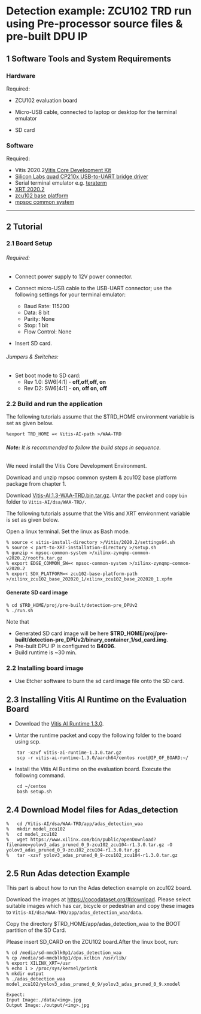 # Detection example: ZCU102 TRD run using Pre-processor source files & pre-built DPU IP

## 1 Software Tools and System Requirements

### Hardware

Required:

- ZCU102 evaluation board

- Micro-USB cable, connected to laptop or desktop for the terminal emulator

- SD card

### Software

  Required:
  - Vitis 2020.2[Vitis Core Development Kit](https://www.xilinx.com/support/download/index.html/content/xilinx/en/downloadNav/vitis/2020-2.html) 
  - [Silicon Labs quad CP210x USB-to-UART bridge driver](http://www.silabs.com/products/mcu/Pages/USBtoUARTBridgeVCPDrivers.aspx)
  - Serial terminal emulator e.g. [teraterm](http://logmett.com/tera-term-the-latest-version)
  - [XRT 2020.2](https://github.com/Xilinx/XRT/tree/2020.2)
  - [zcu102 base platform](https://www.xilinx.com/member/forms/download/design-license-zcu102-base.html?filename=xilinx_zcu102_base_202020_1.zip)
  - [mpsoc common system](https://www.xilinx.com/member/forms/download/xef.html?filename=xilinx-zynqmp-common-v2020.2.tar.gz)

------


## 2 Tutorial

### 2.1 Board Setup

###### Required:

- Connect power supply to 12V power connector.

- Connect micro-USB cable to the USB-UART connector; use the following settings for your terminal emulator:

  - Baud Rate: 115200
  - Data: 8 bit
  - Parity: None
  - Stop: 1 bit
  - Flow Control: None

- Insert SD card.

###### Jumpers & Switches:

  - Set boot mode to SD card:
    - Rev 1.0: SW6[4:1] - **off,off,off, on**
    - Rev D2: SW6[4:1] - **on, off on, off**


### 2.2 Build and run the application

The following tutorials assume that the $TRD_HOME environment variable is set as given below.

```
%export TRD_HOME =< Vitis-AI-path >/WAA-TRD
```

###### **Note:** It is recommended to follow the build steps in sequence.

We need install the Vitis Core Development Environment.

Download and unzip mpsoc common system & zcu102 base platform package from chapter 1.

Download [Vitis-AI.1.3-WAA-TRD.bin.tar.gz](https://www.xilinx.com/bin/public/openDownload?filename=Vitis-AI.1.3-WAA-TRD.bin.tar.gz). Untar the packet and copy `bin` folder to `Vitis-AI/dsa/WAA-TRD/`. 

The following tutorials assume that the Vitis and XRT environment variable is set as given below.

Open a linux terminal. Set the linux as Bash mode.

```
% source < vitis-install-directory >/Vitis/2020.2/settings64.sh
% source < part-to-XRT-installation-directory >/setup.sh
% gunzip < mpsoc-common-system >/xilinx-zynqmp-common-v2020.2/rootfs.tar.gz
% export EDGE_COMMON_SW=< mpsoc-common-system >/xilinx-zynqmp-common-v2020.2 
% export SDX_PLATFORM=< zcu102-base-platform-path >/xilinx_zcu102_base_202020_1/xilinx_zcu102_base_202020_1.xpfm

```

#### Generate SD card image

```
% cd $TRD_HOME/proj/pre-built/detection-pre_DPUv2
% ./run.sh 
```
Note that 

- Generated SD card image will be here **$TRD_HOME/proj/pre-built/detection-pre_DPUv2/binary_container_1/sd_card.img**.
- Pre-built DPU IP is configured to **B4096**.
- Build runtime is ~30 min.

### 2.2 Installing board image
- Use Etcher software to burn the sd card image file onto the SD card.

## 2.3 Installing Vitis AI Runtime on the Evaluation Board

- Download the [Vitis AI Runtime 1.3.0](https://www.xilinx.com/bin/public/openDownload?filename=vitis-ai-runtime-1.3.0.tar.gz). 

	
- Untar the runtime packet and copy the following folder to the board using scp.
```
	tar -xzvf vitis-ai-runtime-1.3.0.tar.gz
	scp -r vitis-ai-runtime-1.3.0/aarch64/centos root@IP_OF_BOARD:~/
```
- Install the Vitis AI Runtime on the evaluation board. Execute the following command.
```
	cd ~/centos
	bash setup.sh
```

## 2.4 Download Model files for Adas_detection

```
%	cd /Vitis-AI/dsa/WAA-TRD/app/adas_detection_waa
%	mkdir model_zcu102
%	cd model_zcu102
%	wget https://www.xilinx.com/bin/public/openDownload?filename=yolov3_adas_pruned_0_9-zcu102_zcu104-r1.3.0.tar.gz -O yolov3_adas_pruned_0_9-zcu102_zcu104-r1.3.0.tar.gz
%	tar -xzvf yolov3_adas_pruned_0_9-zcu102_zcu104-r1.3.0.tar.gz
```


## 2.5 Run Adas detection Example
This part is about how to run the Adas detection example on zcu102 board.

Download the images at https://cocodataset.org/#download. Please select suitable images which has car, bicycle or pedestrian and copy these images to `Vitis-AI/dsa/WAA-TRD/app/adas_detection_waa/data`. 

Copy the directory $TRD_HOME/app/adas_detection_waa to the BOOT partition of the SD Card.

Please insert SD_CARD on the ZCU102 board.After the linux boot, run:

```
% cd /media/sd-mmcblk0p1/adas_detection_waa
% cp /media/sd-mmcblk0p1/dpu.xclbin /usr/lib/
% export XILINX_XRT=/usr
% echo 1 > /proc/sys/kernel/printk
% mkdir output
% ./adas_detection_waa model_zcu102/yolov3_adas_pruned_0_9/yolov3_adas_pruned_0_9.xmodel

Expect: 
Input Image:./data/<img>.jpg
Output Image:./output/<img>.jpg

```
